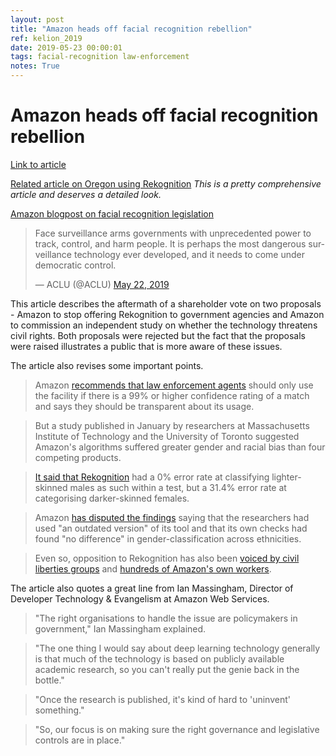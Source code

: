 ```yaml
---
layout: post
title: "Amazon heads off facial recognition rebellion"
ref: kelion_2019
date: 2019-05-23 00:00:01
tags: facial-recognition law-enforcement
notes: True
---
```


# Amazon heads off facial recognition rebellion

[Link to article](https://www.bbc.com/news/technology-48339142)

[Related article on Oregon using Rekognition](https://www.washingtonpost.com/technology/2019/04/30/amazons-facial-recognition-technology-is-supercharging-local-police/) *This is a pretty comprehensive article and deserves a detailed look.*

[Amazon blogpost on facial recognition legislation](https://aws.amazon.com/blogs/machine-learning/some-thoughts-on-facial-recognition-legislation/)

<blockquote class="twitter-tweet" data-lang="en"><p lang="en" dir="ltr">Face surveillance arms governments with unprecedented power to track, control, and harm people. It is perhaps the most dangerous surveillance technology ever developed, and it needs to come under democratic control.</p>&mdash; ACLU (@ACLU) <a href="https://twitter.com/ACLU/status/1131228523186802688?ref_src=twsrc%5Etfw">May 22, 2019</a></blockquote>
<script async src="https://platform.twitter.com/widgets.js" charset="utf-8"></script>

This article describes the aftermath of a shareholder vote on two proposals - Amazon to stop offering Rekognition to government agencies and Amazon to commission an independent study on whether the technology threatens civil rights. Both proposals were rejected but the fact that the proposals were raised illustrates a public that is more aware of these issues.

The article also revises some important points.

> Amazon [recommends that law enforcement agents](https://aws.amazon.com/blogs/machine-learning/some-thoughts-on-facial-recognition-legislation/) should only use the facility if there is a 99% or higher confidence rating of a match and says they should be transparent about its usage.

> But a study published in January by researchers at Massachusetts Institute of Technology and the University of Toronto suggested Amazon's algorithms suffered greater gender and racial bias than four competing products.

> [It said that Rekognition](http://www.aies-conference.com/wp-content/uploads/2019/01/AIES-19_paper_223.pdf) had a 0% error rate at classifying lighter-skinned males as such within a test, but a 31.4% error rate at categorising darker-skinned females.

> Amazon [has disputed the findings](https://aws.amazon.com/blogs/machine-learning/thoughts-on-recent-research-paper-and-associated-article-on-amazon-rekognition/) saying that the researchers had used "an outdated version" of its tool and that its own checks had found "no difference" in gender-classification across ethnicities.

> Even so, opposition to Rekognition has also been [voiced by civil liberties groups](https://www.eff.org/deeplinks/2018/05/amazon-stop-powering-government-surveillance) and [hundreds of Amazon's own workers](https://medium.com/s/powertrip/im-an-amazon-employee-my-company-shouldn-t-sell-facial-recognition-tech-to-police-36b5fde934ac).

The article also quotes a great line from Ian Massingham, Director of Developer Technology & Evangelism at Amazon Web Services.

> "The right organisations to handle the issue are policymakers in government," Ian Massingham explained.

> "The one thing I would say about deep learning technology generally is that much of the technology is based on publicly available academic research, so you can't really put the genie back in the bottle."

> "Once the research is published, it's kind of hard to 'uninvent' something."

> "So, our focus is on making sure the right governance and legislative controls are in place."
